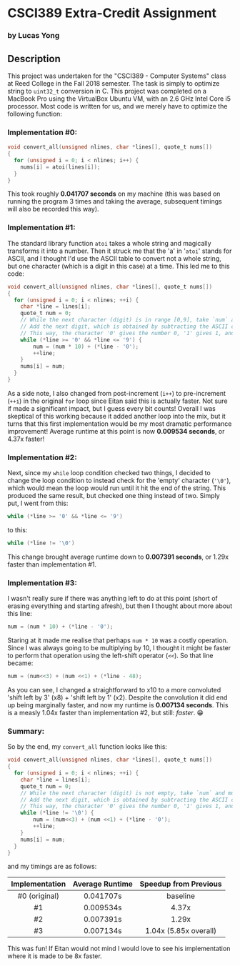 # CSCI389 Extra-Credit Assignment
### by Lucas Yong

## Description
This project was undertaken for the "CSCI389 - Computer Systems" class at Reed College in the Fall 2018 semester.
The task is simply to optimize string to `uint32_t` conversion in C.
This project was completed on a MacBook Pro using the VirtualBox Ubuntu VM, with an 2.6 GHz Intel Core i5 processor.
Most code is written for us, and we merely have to optimize the following function: 

### Implementation #0:

``` C
void convert_all(unsigned nlines, char *lines[], quote_t nums[])
{
  for (unsigned i = 0; i < nlines; i++) {
    nums[i] = atoi(lines[i]);
  }
}
```
This took roughly **0.041707 seconds** on my machine (this was based on running the program 3 times and taking the average, subsequent timings will also be recorded this way).

### Implementation #1:
The standard library function `atoi` takes a whole string and magically transforms it into a number. Then it struck me that the 'a' in '`atoi`' stands for ASCII, and I thought I'd use the ASCII table to convert not a whole string, but one character (which is a digit in this case) at a time. This led me to this code:
``` C
void convert_all(unsigned nlines, char *lines[], quote_t nums[])
{
  for (unsigned i = 0; i < nlines; ++i) {
    char *line = lines[i];
    quote_t num = 0;
    // While the next character (digit) is in range [0,9], take `num` and multiply it by 10 (to make room for the next digit)
    // Add the next digit, which is obtained by subtracting the ASCII code of that character (digit) with the ASCII code for '0'
    // This way, the character '0' gives the number 0, '1' gives 1, and so on
    while (*line >= '0' && *line <= '9') {
        num = (num * 10) + (*line - '0');
        ++line;
    }
    nums[i] = num;
  }
}
```
As a side note, I also changed from post-increment (`i++`) to pre-increment (`++i`) in the original `for` loop since Eitan said this is actually faster. Not sure if made a significant impact, but I guess every bit counts!
Overall I was skeptical of this working because it added another loop into the mix, but it turns that this first implementation would be my most dramatic performance improvement! Average runtime at this point is now **0.009534 seconds**, or 4.37x faster!

### Implementation #2:
Next, since my `while` loop condition checked two things, I decided to change the loop condition to instead check for the 'empty' character (`'\0'`), which would mean the loop would run until it hit the end of the string. This produced the same result, but checked one thing instead of two. Simply put, I went from this:
``` C
while (*line >= '0' && *line <= '9')
```
to this:
``` C
while (*line != '\0')
```
This change brought average runtime down to **0.007391 seconds**, or 1.29x faster than implementation #1.

### Implementation #3:
I wasn't really sure if there was anything left to do at this point (short of erasing everything and starting afresh), but then I thought about more about this line:
``` C
num = (num * 10) + (*line - '0');
```
Staring at it made me realise that perhaps `num * 10` was a costly operation. Since I was always going to be multiplying by 10, I thought it might be faster to perform that operation using the left-shift operator (`<<`). So that line became:
``` C
num = (num<<3) + (num <<1) + (*line - 48);
```
As you can see, I changed a straightforward to x10 to a more convoluted 'shift left by 3' (x8) + 'shift left by 1' (x2). Despite the convolution it did end up being marginally faster, and now my runtime is **0.007134 seconds**. This is a measly 1.04x faster than implementation #2, but still: *faster*. 😁

### Summary:
So by the end, my `convert_all` function looks like this:
``` C
void convert_all(unsigned nlines, char *lines[], quote_t nums[])
{
  for (unsigned i = 0; i < nlines; ++i) {
    char *line = lines[i];
    quote_t num = 0;
    // While the next character (digit) is not empty, take `num` and multiply it (bitwise) by 10 (to make room for the next digit)
    // Add the next digit, which is obtained by subtracting the ASCII code of that character (digit) with the ASCII code for '0'
    // This way, the character '0' gives the number 0, '1' gives 1, and so on
    while (*line != '\0') {
        num = (num<<3) + (num <<1) + (*line - '0');
        ++line;
    }
    nums[i] = num;
  }
}
```
and my timings are as follows:

| Implementation | Average Runtime | Speedup from Previous |
| :-------------:| :-------------: | :-------:             |
| #0 (original)  | 0.041707s       | baseline              |
| #1             | 0.009534s       | 4.37x                 |
| #2             | 0.007391s       | 1.29x                 |
| #3             | 0.007134s       | 1.04x (5.85x overall) |


This was fun! If Eitan would not mind I would love to see his implementation where it is made to be 8x faster.